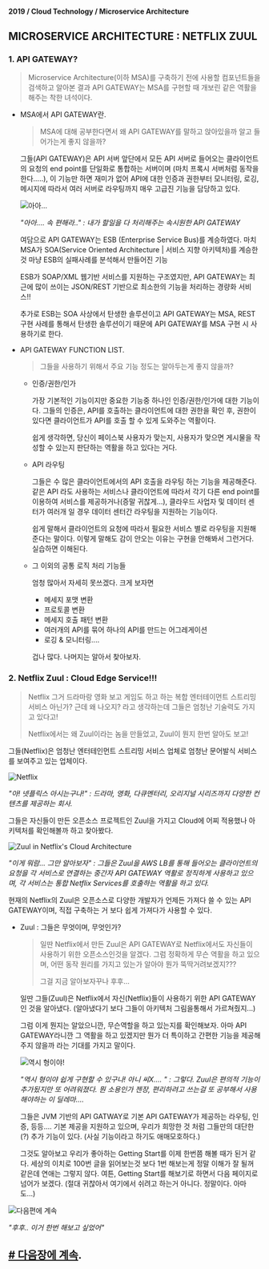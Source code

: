 #### 2019 / Cloud Technology / Microservice Architecture

## MICROSERVICE ARCHITECTURE : NETFLIX ZUUL

### 1. API GATEWAY?

> Microservice Architecture(이하 MSA)를 구축하기 전에 사용할 컴포넌트들을 검색하고 알아본 결과 API GATEWAY는 MSA를 구현할 때 개보린 같은 역활을 해주는 착한 녀석이다.

- MSA에서 API GATEWAY란.

  > MSA에 대해 공부한다면서 왜 API GATEWAY를 말하고 앉아있을까 알고 들어가는게 좋지 않을까?

  

  그들(API GATEWAY)은 API 서버 앞단에서 모든 API 서버로 들어오는 클라이언트의 요청의 end point를 단일화로 통합하는 서버이며 (마치 프록시 서버처럼 동작을 한다.....), 이 기능만 하면 재미가 없어 API에 대한 인증과 권한부터 모니터링, 로깅, 메시지에 따라서 여러 서버로 라우팅까지 매우 고급진 기능을 담당하고 있다.

  

  ![아아...](./pic/zuul_1.png)

  *"아아.... 속 편해라.." : 내가 할일을 다 처리해주는 속시원한 API GATEWAY*

  

  여담으로 API GATEWAY는 ESB (Enterprise Service Bus)를 계승하였다. 마치 MSA가 SOA(Service Oriented Architecture | 서비스 지향 아키텍처)를 계승한 것 마냥 ESB의 실패사례를 분석해서 만들어진 기능

  ESB가 SOAP/XML 웹기반 서비스를 지원하는 구조였지만, API GATEWAY는 최근에 많이 쓰이는 JSON/REST 기반으로 최소한의 기능을 처리하는 경량화 서비스!! 

  추가로 ESB는 SOA 사상에서 탄생한 솔루션이고 API GATEWAY는 MSA, REST 구현 사례를 통해서 탄생한 솔루션이기 때문에 API GATEWAY를 MSA 구현 시 사용하기로 한다.

  

- API GATEWAY FUNCTION LIST.

  > 그들을 사용하기 위해서 주요 기능 정도는 알아두는게 좋지 않을까?

  

  - 인증/권한/인가

    가장 기본적인 기능이지만 중요한 기능중 하나인 인증/권한/인가에 대한 기능이다. 그들의 인증은, API를 호출하는 클라이언트에 대한 권한을 확인 후, 권한이 있다면 클라이언트가 API를 호출 할 수 있게 도와주는 역활이다.

    쉽게 생각하면, 당신이 페이스북 사용자가 맞는지, 사용자가 맞으면 게시물을 작성할 수 있는지 판단하는 역활을 하고 있다는 거다.

    

  - API 라우팅

    그들은 수 많은 클라이언트에서의 API 호출을 라우팅 하는 기능을 제공해준다. 같은 API 라도 사용하는 서비스나 클라이언트에 따라서 각기 다른 end point를 이용하여 서비스를 제공하거나(증말 귀찮게...), 클라우드 사업자 및 데이터 센터가 여러개 일 경우 데이터 센터간 라우팅을 지원하는 기능이다.

    쉽게 말해서 클라이언트의 요청에 따라서 필요한 서비스 별로 라우팅을 지원해 준다는 말이다. 이렇게 말해도 감이 안오는 이유는 구현을 안해봐서 그런거다. 실습하면 이해된다.

    

  - 그 이외의 공통 로직 처리 기능들

    엄청 많아서 자세히 못쓰겠다. 크게 보자면 

    - 메세지 포맷 변환
    - 프로토콜 변환
    - 메세지 호출 패턴 변환
    - 여러개의 API를 묶어 하나의 API를 만드는 어그레게이션
    - 로깅 & 모니터링....

    겁나 많다. 나머지는 알아서 찾아보자.

### 2. Netflix Zuul : Cloud Edge Service!!!

> Netflix 그거 드라마랑 영화 보고 게임도 하고 하는 복합 엔터테이먼트 스트리밍 서비스 아닌가? 근데 왜 나오지? 라고 생각하는데 그들은 엄청난 기술력도 가지고 있다고!
>
> Netflix에서는 왜 Zuul이라는 놈을 만들었고, Zuul이 뭔지 한번 알아도 보고!

그들(Netflix)은 엄청난 엔터테인먼트 스트리밍 서비스 업체로 엄청난 문어발식 서비스를 보여주고 있는 업체이다.

![Netflix](https://upload.wikimedia.org/wikipedia/commons/thumb/0/08/Netflix_2015_logo.svg/200px-Netflix_2015_logo.svg.png)

*"아! 넷플릭스 아시는구나!" : 드라마, 영화, 다큐멘터리, 오리지널 시리즈까지 다양한 컨텐츠를 제공하는 회사.*

그들은 자신들이 만든 오픈소스 프로젝트인 Zuul을 가지고 Cloud에 어찌 적용했나 아키텍처를 확인해볼까 하고 찾아봤다.

![Zuul in Netflix's Cloud Architecture](./pic/zuul_2.png)

*"이게 뭐람... 그만 알아보자" : 그들은 Zuul을 AWS LB를 통해 들어오는 클라이언트의 요청을 각 서비스로 연결하는 중간자 API GATEWAY 역활로 정직하게 사용하고 있으며, 각 서비스는 통합 Netflix Services를 호출하는 역활을 하고 있다.*

현재의 Netflix의 Zuul은 오픈소스로 다양한 개발자가 언제든 가져다 쓸 수 있는 API GATEWAY이며, 직접 구축하는 거 보다 쉽게 가져다가 사용할 수 있다.

- Zuul : 그들은 무엇이며, 무엇인가?

  > 일딴 Netflix에서 만든 Zuul은 API GATEWAY로 Netflix에서도 자신들이 사용하기 위한 오픈소스인것을 알겠다.    그럼 정확하게 무슨 역활을 하고 있으며, 어떤 동작 원리를 가지고 있는가 알아야 뭔가 뚝딱거려보겠지???
  >
  > 그걸 지금 알아보자꾸나 후후...


  일딴 그들(Zuul)은 Netflix에서 자신(Netflix)들이 사용하기 위한 API GATEWAY인 것을 알아냈다. (알아냈다기 보다 그들이 아키텍처 그림을통해서 가르쳐줬지...)

  그럼 이게 뭔지는 알았으니깐, 무슨역할을 하고 있는지를 확인해보자. 아마 API GATEWAY라니깐 그 역활을 하고 있겠지만 뭔가 더 특이하고 간편한 기능을 제공해 주지 않을까 라는 기대를 가지고 말이다.

  

  ![역시 형이야!](./pic/zuul_3.jpg)

  *"역시 형이야 쉽게 구현할 수 있구나! 아니 씨X.... " : 그렇다. Zuul은 편의적 기능이 추가됬지만 또 어려워졌다. 뭔 소용인가 젠장, 편리하려고 쓰는걸 또 공부해서 사용해야하는 이 딜레마....*

   

  그들은 JVM 기반의 API GATWAY로 기본 API GATEWAY가 제공하는 라우팅, 인증, 등등.... 기본 제공을 지원하고 있으며, 우리가 희망한 것 처럼 그들만의 대단한(?) 추가 기능이 있다. (사실 기능이라고 하기도 애매모호하다.)

  그것도 알아보고 우리가 좋아하는 Getting Start를 이제 한번쯤 해볼 때가 된거 같다. 세상의 이치로 100번 글을 읽어보는것 보다 1번 해보는게 정말 이해가 잘 될꺼 같은데 연애는 그렇지 않다. 여튼, Getting Start를 해보기로 하면서 다음 페이지로 넘어가 보겠다. (절대 귀찮아서 여기에서 쉬려고 하는거 아니다. 정말이다. 아마도...)

![다음편에 계속](./pic/zuul_4.jpg)

*"후후.. 이거 한번 해보고 싶었어"*

## [# 다음장에 계속](./README2.md).